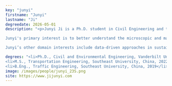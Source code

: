 ```yaml
---
key: "junyi"
firstname: "Junyi"
lastname: "Ji"
degreedate: 2026-05-01
description: "<p>Junyi Ji is a Ph.D. student in Civil Engineering and the Institute for Software Integrated Systems at Vanderbilt University. He earned his M.S. in Transportation Engineering and B.Eng. in Traffic Engineering from Southeast University, China. </p>

Junyi's primary interest is to better understand the microscopic and macroscopic traffic flow characteristics and to formulate control strategies to improve the efficiency and safety of freeway systems. He is actively involved in freeway traffic testbed development and field experiments. His current research is focusing on smoothing traffic trajectories at scale with application on the I-24 MOTION testbed.</p>

Junyi’s other domain interests include data-driven approaches in sustainable transportation (road safety, active mode traffic, and environmental impacts). He has served as a volunteer since 2017 for SustainableCity, a top-tier volunteer organization in China focused on sustainability. He also serves for MoveVU, aimed at transitioning Vanderbilt towards a future of sustainable mobility. His long-term research vision is to integrate AI and CPS technology with transportation to create a sustainable system in response to climate change. </p>" 

degrees: "<li>Ph.D., Civil and Environmental Engineering, Vanderbilt University 2026 (expected)</li>
<li>M.S., Transportation Engineering, Southeast University, China, 2022</li>
<li>B.Eng., Traffic Engineering, Southeast University, China, 2019</li>"
image: /images/people/junyi_23S.png
site: https://www.jijunyi.com
---
```

